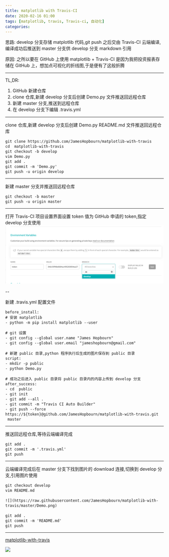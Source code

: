 ```yaml
---
title: matplotlib with Travis-CI  
date: 2020-02-16 01:00
tags: [matplotlib, travis, Travis-ci, 自动化]
categories:
---
```


思路: develop 分支存储 matplotlib 代码,git push 之后交由 Travis-CI 云端编译,编译成功后推送到 master 分支供 develop 分支 markdown 引用

原因: 之所以要在 GitHub 上使用 matplotlib + Travis-CI 是因为我把投资报表存储在 GitHub 上，想加点可视化的折线图,于是便有了这般折腾

<!-- more -->

---

TL,DR:
1. GitHub 新建仓库
2. clone 仓库,新建 develop 分支后创建 Demo.py 文件推送回远程仓库
3. 新建 master 分支,推送到远程仓库
4. 在 develop 分支下编辑 .travis.yml

---

clone 仓库,新建 develop 分支后创建 Demo.py README.md 文件推送回远程仓库
```
git clone https://github.com/JamesHopbourn/matplotlib-with-travis
cd  matplotlib-with-travis
git checkout -b develop
vim Demo.py
git add .
git commit -m 'Demo.py'
git push -u origin develop
```

---

新建 master 分支并推送回远程仓库
```
git checkout -b master
git push -u origin master
```

---

打开 Travis-CI 项目设置界面设置 token 值为 GitHub 申请的 token,指定 develop 分支使用
![](/media/200216token.png)

--

新建 .travis.yml 配置文件
```
before_install:
# 安装 matplotlib
- python -m pip install matplotlib --user

# git 设置
- git config --global user.name "James Hopbourn"
- git config --global user.email "jameshopbourn@gmail.com"

# 新建 public 目录,python 程序执行后生成的图片保存到 public 目录
script:
- mkdir -p public
- python Demo.py

# 成功之后进入 public 目录将 public 目录内的内容上传到 develop 分支
after_success:
- cd  public
- git init
- git add --all .
- git commit -m "Travis CI Auto Builder"
- git push --force https://${token}@github.com/JamesHopbourn/matplotlib-with-travis.git
 master 
```

---

推送回远程仓库,等待云端编译完成
```
git add .
git commit -m '.travis.yml'
git push
```

---

云端编译完成后在 master 分支下找到图片的 download 连接,切换到 develop 分支,引用图片使用
```
git checkout develop
vim README.md

![](https://raw.githubusercontent.com/JamesHopbourn/matplotlib-with-travis/master/Demo.png)

git add .
git commit -m 'README.md'
git push
```

---

[matplotlib-with-travis](https://github.com/JamesHopbourn/matplotlib-with-travis)

![](/media/200216diagram.jpg)
